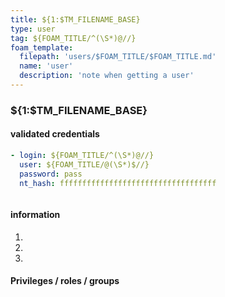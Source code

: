 ```yaml
---
title: ${1:$TM_FILENAME_BASE}
type: user
tag: ${FOAM_TITLE/^(\S*)@//}
foam_template:
  filepath: 'users/$FOAM_TITLE/$FOAM_TITLE.md'
  name: 'user'
  description: 'note when getting a user'
---
```


### ${1:$TM_FILENAME_BASE}

#### validated credentials

```yaml credentials
- login: ${FOAM_TITLE/^(\S*)@//}
  user: ${FOAM_TITLE/@(\S*)$//}
  password: pass
  nt_hash: fffffffffffffffffffffffffffffffffff
```

```zsh

```

#### information

1. 
2. 
3. 

#### Privileges / roles / groups 







